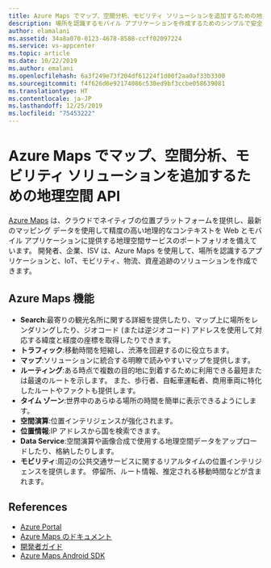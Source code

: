 ```yaml
---
title: Azure Maps でマップ、空間分析、モビリティ ソリューションを追加するための地理空間 API
description: 場所を認識するモバイル アプリケーションを作成するためのシンプルで安全な地理空間サービスについて説明します。
author: elamalani
ms.assetid: 34a8a070-0123-4678-8588-ccff02097224
ms.service: vs-appcenter
ms.topic: article
ms.date: 10/22/2019
ms.author: emalani
ms.openlocfilehash: 6a3f249e73f204df61224f1d00f2aa0af33b3300
ms.sourcegitcommit: f4f626d6e92174086c530ed9bf3ccbe058639081
ms.translationtype: HT
ms.contentlocale: ja-JP
ms.lasthandoff: 12/25/2019
ms.locfileid: "75453222"
---
```

# <a name="geospatial-apis-to-add-maps-spatial-analytics-and-mobility-solutions-with-azure-maps"></a>Azure Maps でマップ、空間分析、モビリティ ソリューションを追加するための地理空間 API

[Azure Maps](https://azure.microsoft.com/services/azure-maps/) は、クラウドでネイティブの位置プラットフォームを提供し、最新のマッピング データを使用して精度の高い地理的なコンテキストを Web とモバイル アプリケーションに提供する地理空間サービスのポートフォリオを備えています。 開発者、企業、ISV は、Azure Maps を使用して、場所を認識するアプリケーションと、IoT、モビリティ、物流、資産追跡のソリューションを作成できます。

## <a name="azure-maps-features"></a>Azure Maps 機能
- **Search**:最寄りの観光名所に関する詳細を提供したり、マップ上に場所をレンダリングしたり、ジオコード (または逆ジオコード) アドレスを使用して対応する緯度と経度の座標を取得したりできます。
- **トラフィック**:移動時間を短縮し、渋滞を回避するのに役立ちます。
- **マップ**:ソリューションに統合する明瞭で読みやすいマップを提供します。
- **ルーティング**:ある時点で複数の目的地に到着するために利用できる最短または最速のルートを示します。 また、歩行者、自転車運転者、商用車両に特化したルートやファクトも提供します。
- **タイム ゾーン**:世界中のあらゆる場所の時間を簡単に表示できるようにします。
- **空間演算**:位置インテリジェンスが強化されます。
- **位置情報**:IP アドレスから国を検索できます。
- **Data Service**:空間演算や画像合成で使用する地理空間データをアップロードしたり、格納したりします。
- **モビリティ**:周辺の公共交通サービスに関するリアルタイムの位置インテリジェンスを提供します。 停留所、ルート情報、推定される移動時間などが含まれます。

## <a name="references"></a>References
  - [Azure Portal](https://portal.azure.com) 
  - [Azure Maps のドキュメント](/azure/azure-maps/about-azure-maps)
  - [開発者ガイド](/azure/azure-maps/how-to-use-android-map-control-library)
  - [Azure Maps Android SDK](/azure/azure-maps/how-to-use-android-map-control-library)
